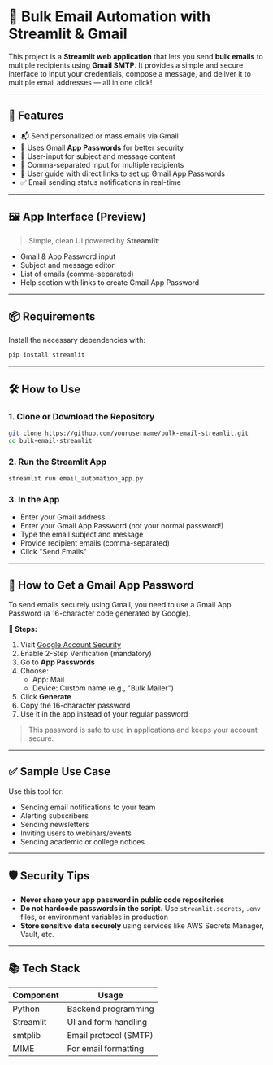 # 📧 Bulk Email Automation with Streamlit & Gmail

This project is a **Streamlit web application** that lets you send **bulk emails** to multiple recipients using **Gmail SMTP**. It provides a simple and secure interface to input your credentials, compose a message, and deliver it to multiple email addresses — all in one click!

---

## 🚀 Features

- 📬 Send personalized or mass emails via Gmail
- 🔐 Uses Gmail **App Passwords** for better security
- 📝 User-input for subject and message content
- 📄 Comma-separated input for multiple recipients
- 🧭 User guide with direct links to set up Gmail App Passwords
- ✅ Email sending status notifications in real-time

---

## 🖼️ App Interface (Preview)

> Simple, clean UI powered by **Streamlit**:

- Gmail & App Password input
- Subject and message editor
- List of emails (comma-separated)
- Help section with links to create Gmail App Password

---

## 📦 Requirements

Install the necessary dependencies with:

```bash
pip install streamlit
```

---

## 🛠️ How to Use

### 1. Clone or Download the Repository

```bash
git clone https://github.com/yourusername/bulk-email-streamlit.git
cd bulk-email-streamlit
```

### 2. Run the Streamlit App

```bash
streamlit run email_automation_app.py
```

### 3. In the App

- Enter your Gmail address
- Enter your Gmail App Password (not your normal password!)
- Type the email subject and message
- Provide recipient emails (comma-separated)
- Click "Send Emails"

---

## 🔐 How to Get a Gmail App Password

To send emails securely using Gmail, you need to use a Gmail App Password (a 16-character code generated by Google).

**📌 Steps:**

1. Visit [Google Account Security](https://myaccount.google.com/security)
2. Enable 2-Step Verification (mandatory)
3. Go to **App Passwords**
4. Choose:
    - App: Mail
    - Device: Custom name (e.g., "Bulk Mailer")
5. Click **Generate**
6. Copy the 16-character password
7. Use it in the app instead of your regular password

> This password is safe to use in applications and keeps your account secure.

---

## ✅ Sample Use Case

Use this tool for:

- Sending email notifications to your team
- Alerting subscribers
- Sending newsletters
- Inviting users to webinars/events
- Sending academic or college notices

---

## 🛡️ Security Tips

- **Never share your app password in public code repositories**
- **Do not hardcode passwords in the script.** Use `streamlit.secrets`, `.env` files, or environment variables in production
- **Store sensitive data securely** using services like AWS Secrets Manager, Vault, etc.

---

## 📚 Tech Stack

| Component | Usage                  |
|-----------|------------------------|
| Python    | Backend programming    |
| Streamlit | UI and form handling   |
| smtplib   | Email protocol (SMTP)  |
| MIME      | For email formatting   |
```
